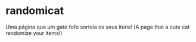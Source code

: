 # randomicat
Uma página que um gato fofo sorteia os seus itens!
(A page that a cute cat randomize your items!)
